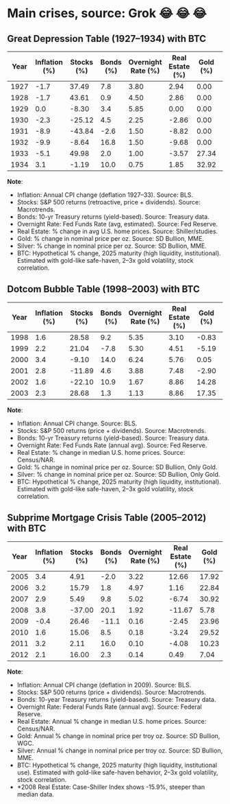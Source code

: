 # Main crises, source: Grok 😂 😂 😂

## Great Depression Table (1927–1934) with BTC

| Year | Inflation (%) | Stocks (%) | Bonds (%) | Overnight Rate (%) | Real Estate (%) | Gold (%) | Silver (%) | BTC (%) |
| ---- | ------------- | ---------- | --------- | ------------------ | --------------- | -------- | ---------- | ------- |
| 1927 | -1.7          | 37.49      | 7.8       | 3.80               | 2.94            | 0.00     | 0.00       | 20.00   |
| 1928 | -1.7          | 43.61      | 0.9       | 4.50               | 2.86            | 0.00     | 9.09       | 20.00   |
| 1929 | 0.0           | -8.30      | 3.4       | 5.85               | 0.00            | 0.00     | -8.33      | -10.00  |
| 1930 | -2.3          | -25.12     | 4.5       | 2.25               | -2.86           | 0.00     | -28.30     | -40.00  |
| 1931 | -8.9          | -43.84     | -2.6      | 1.50               | -8.82           | 0.00     | -23.68     | -30.00  |
| 1932 | -9.9          | -8.64      | 16.8      | 1.50               | -9.68           | 0.00     | -13.79     | 40.00   |
| 1933 | -5.1          | 49.98      | 2.0       | 1.00               | -3.57           | 27.34    | 40.00      | 50.00   |
| 1934 | 3.1           | -1.19      | 10.0      | 0.75               | 1.85            | 32.92    | 42.86      | 30.00   |

**Note**:

- Inflation: Annual CPI change (deflation 1927–33). Source: BLS.
- Stocks: S&P 500 returns (retroactive, price + dividends). Source: Macrotrends.
- Bonds: 10-yr Treasury returns (yield-based). Source: Treasury data.
- Overnight Rate: Fed Funds Rate (avg, estimated). Source: Fed Reserve.
- Real Estate: % change in avg U.S. home prices. Source: Shiller/studies.
- Gold: % change in nominal price per oz. Source: SD Bullion, MME.
- Silver: % change in nominal price per oz. Source: SD Bullion, MME.
- BTC: Hypothetical % change, 2025 maturity (high liquidity, institutional).
  Estimated with gold-like safe-haven, 2–3x gold volatility, stock correlation.

## Dotcom Bubble Table (1998–2003) with BTC

| Year | Inflation (%) | Stocks (%) | Bonds (%) | Overnight Rate (%) | Real Estate (%) | Gold (%) | Silver (%) | BTC (%) |
| ---- | ------------- | ---------- | --------- | ------------------ | --------------- | -------- | ---------- | ------- |
| 1998 | 1.6           | 28.58      | 9.2       | 5.35               | 3.10            | -0.83    | 5.54       | 30.00   |
| 1999 | 2.2           | 21.04      | -7.8      | 5.30               | 4.51            | -5.19    | -5.78      | 30.00   |
| 2000 | 3.4           | -9.10      | 14.0      | 6.24               | 5.76            | 0.05     | -5.13      | -20.00  |
| 2001 | 2.8           | -11.89     | 4.6       | 3.88               | 7.48            | -2.90    | -11.72     | -40.00  |
| 2002 | 1.6           | -22.10     | 10.9      | 1.67               | 8.86            | 14.28    | 6.88       | 30.00   |
| 2003 | 2.3           | 28.68      | 1.3       | 1.13               | 8.86            | 17.35    | 4.50       | 50.00   |

**Note**:

- Inflation: Annual CPI change. Source: BLS.
- Stocks: S&P 500 returns (price + dividends). Source: Macrotrends.
- Bonds: 10-yr Treasury returns (yield-based). Source: Treasury data.
- Overnight Rate: Fed Funds Rate (annual avg). Source: Fed Reserve.
- Real Estate: % change in median U.S. home prices. Source: Census/NAR.
- Gold: % change in nominal price per oz. Source: SD Bullion, Only Gold.
- Silver: % change in nominal price per oz. Source: SD Bullion, Only Gold.
- BTC: Hypothetical % change, 2025 maturity (high liquidity, institutional).
  Estimated with gold-like safe-haven, 2–3x gold volatility, stock correlation.

## Subprime Mortgage Crisis Table (2005–2012) with BTC

| Year | Inflation (%) | Stocks (%) | Bonds (%) | Overnight Rate (%) | Real Estate (%) | Gold (%) | Silver (%) | BTC (%) |
| ---- | ------------- | ---------- | --------- | ------------------ | --------------- | -------- | ---------- | ------- |
| 2005 | 3.4           | 4.91       | -2.0      | 3.22               | 12.66           | 17.92    | 29.52      | 25.00   |
| 2006 | 3.2           | 15.79      | 1.8       | 4.97               | 1.16            | 22.84    | 45.97      | 30.00   |
| 2007 | 2.9           | 5.49       | 9.8       | 5.02               | -6.74           | 30.92    | 15.82      | -5.00   |
| 2008 | 3.8           | -37.00     | 20.1      | 1.92               | -11.67          | 5.78     | -24.00     | -40.00  |
| 2009 | -0.4          | 26.46      | -11.1     | 0.16               | -2.45           | 23.96    | 49.33      | 50.00   |
| 2010 | 1.6           | 15.06      | 8.5       | 0.18               | -3.24           | 29.52    | 83.76      | 50.00   |
| 2011 | 3.2           | 2.11       | 16.0      | 0.10               | -4.08           | 10.23    | -9.83      | 50.00   |
| 2012 | 2.1           | 16.00      | 2.3       | 0.14               | 0.49            | 7.04     | -8.15      | 30.00   |

**Note**:

- Inflation: Annual CPI change (deflation in 2009). Source: BLS.
- Stocks: S&P 500 returns (price + dividends). Source: Macrotrends.
- Bonds: 10-year Treasury returns (yield-based). Source: Treasury data.
- Overnight Rate: Federal Funds Rate (annual avg). Source: Federal Reserve.
- Real Estate: Annual % change in median U.S. home prices. Source: Census/NAR.
- Gold: Annual % change in nominal price per troy oz. Source: SD Bullion, WGC.
- Silver: Annual % change in nominal price per troy oz. Source: SD Bullion, MME.
- BTC: Hypothetical % change, 2025 maturity (high liquidity, institutional use).
  Estimated with gold-like safe-haven behavior, 2–3x gold volatility, stock correlation.
- \*2008 Real Estate: Case-Shiller Index shows -15.9%, steeper than median data.

